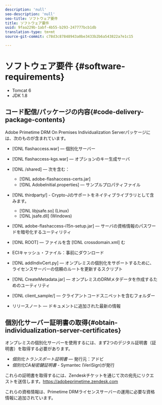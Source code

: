 ```yaml
---
description: 'null'
seo-description: 'null'
seo-title: ソフトウェア要件
title: ソフトウェア要件
uuid: 9faa229b-1abf-4b55-b293-247777bcb1db
translation-type: tm+mt
source-git-commit: c78d3c87848943a0be3433b2b6a543822a7e1c15

---
```



# ソフトウェア要件 {#software-requirements}

* Tomcat 6
* JDK 1.8

## コード配信/パッケージの内容{#code-delivery-package-contents}

Adobe Primetime DRM On Premises Individualization Serverパッケージには、次のものが含まれています。

* [!DNL flashaccess.war]  — 個別化サーバー
* [!DNL flashaccess-kgs.war]  — オプションのキー生成サーバ
* [!DNL /shared]  — 次を含む：

   * [!DNL adobe-flashaccess-certs.jar]
   * [!DNL AdobeInitial.properties]  — サンプルプロパティファイル

* [!DNL thirdparty/] - Crypto-Jのサポートをネイティブライブラリとして含みます。

   * [!DNL libjsafe.so] (Linux)
   * [!DNL jsafe.dll] (Windows)

* [!DNL adobe-flashaccess-i15n-setup.jar]  — サーバの資格情報のパスワードを暗号化するユーティリティ
* [!DNL ROOT]  — ファイルを含 [!DNL crossdomain.xml] む

* ECIキャッシュ・ファイル：事前にダウンロード
* [!DNL addIndivCert.py]  — オンプレミスの個別化をサポートするために、ライセンスサーバーの信頼のルートを更新するスクリプト
* [!DNL CreateMetadata.jar]  — オンプレミスのDRMメタデータを作成するためのユーティリティ
* [!DNL client_sample/]  — クライアントコードスニペットを含むフォルダー
* リリースノート — ドキュメントに追加された最新の情報

## 個別化サーバー証明書の取得{#obtain-individualization-server-certificates}

オンプレミスの個別化サーバーを使用するには、まず2つのデジタル証明書（証明書）を取得する必要があります。

* *個別化トランスポート証明書* — 発行元：アドビ
* *個別化CA秘密鍵証明書* - Symantec (VeriSign)が発行

これらの証明書を取得するには、Zendeskチケットを通じて次の宛先にリクエストを送信します。https://adobeprimetime.zendesk.com [](https://adobeprimetime.zendesk.com)

これらの資格情報は、Primetime DRMライセンスサーバーの運用に必要な資格情報に追加されています。